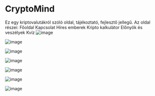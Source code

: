 # CryptoMind
Ez egy kriptovalutákról szóló oldal, tájékoztató, fejlesztő jellegű.
Az oldal részei:
Főoldal
Kapcsolat
Híres emberek
Kripto kalkulátor
Előnyök és veszélyek
Kvíz
![image](https://github.com/user-attachments/assets/b59d6515-947a-469f-b1a6-1591938c722b)

![image](https://github.com/user-attachments/assets/8990d7c8-324f-4cfa-9fd3-84fdeab503f8)

![image](https://github.com/user-attachments/assets/d5ea55b6-efb2-4cce-a246-04310d6a8c80)

![image](https://github.com/user-attachments/assets/c6e2bc47-668a-47ac-9e2c-18049310f4b1)

![image](https://github.com/user-attachments/assets/4be5d189-5e15-4bfc-ab21-48eb2532ae24)

![image](https://github.com/user-attachments/assets/a5960acf-3b02-4774-b1dc-872720e8c256)

![image](https://github.com/user-attachments/assets/0b04ea89-eaa4-4cad-a302-3a643059fadb)







